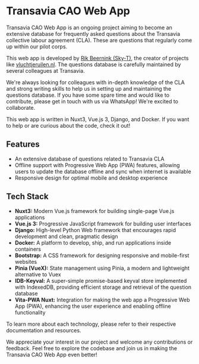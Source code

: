 # Transavia CAO Web App

Transavia CAO Web App is an ongoing project aiming to become an extensive database for frequently asked questions about the Transavia collective labour agreement (CLA). These are questions that regularly come up within our pilot corps.

This web app is developed by [Rik Beernink (Sky-T)](https://www.sky-t.nl), the creator of projects like [vluchtjeruilen.nl](https://www.vluchtjeruilen.nl). The questions database is carefully maintained by several colleagues at Transavia.

We're always looking for colleagues with in-depth knowledge of the CLA and strong writing skills to help us in setting up and maintaining the questions database. If you have some spare time and would like to contribute, please get in touch with us via WhatsApp! We're excited to collaborate.

This web app is written in Nuxt3, Vue.js 3, Django, and Docker. If you want to help or are curious about the code, check it out!

## Features

- An extensive database of questions related to Transavia CLA
- Offline support with Progressive Web App (PWA) features, allowing users to update the database offline and sync when internet is available
- Responsive design for optimal mobile and desktop experience

## Tech Stack

- **Nuxt3:** Modern Vue.js framework for building single-page Vue.js applications
- **Vue.js 3:** Progressive JavaScript framework for building user interfaces
- **Django:** High-level Python Web framework that encourages rapid development and clean, pragmatic design
- **Docker:** A platform to develop, ship, and run applications inside containers
- **Bootstrap:** A CSS framework for designing responsive and mobile-first websites
- **Pinia (VueX):** State management using Pinia, a modern and lightweight alternative to Vuex
- **IDB-Keyval:** A super-simple promise-based keyval store implemented with IndexedDB, providing efficient storage and retrieval of the question database
- **Vita-PWA Nuxt:** Integration for making the web app a Progressive Web App (PWA), enhancing the user experience and enabling offline functionality

To learn more about each technology, please refer to their respective documentation and resources.

We appreciate your interest in our project and welcome any contributions or feedback. Feel free to explore the codebase and join us in making the Transavia CAO Web App even better!
